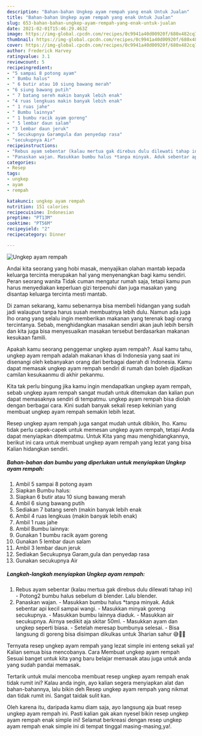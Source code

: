 ```yaml
---
description: "Bahan-bahan Ungkep ayam rempah yang enak Untuk Jualan"
title: "Bahan-bahan Ungkep ayam rempah yang enak Untuk Jualan"
slug: 653-bahan-bahan-ungkep-ayam-rempah-yang-enak-untuk-jualan
date: 2021-02-01T15:46:29.463Z
image: https://img-global.cpcdn.com/recipes/0c9941a40d00920f/680x482cq70/ungkep-ayam-rempah-foto-resep-utama.jpg
thumbnail: https://img-global.cpcdn.com/recipes/0c9941a40d00920f/680x482cq70/ungkep-ayam-rempah-foto-resep-utama.jpg
cover: https://img-global.cpcdn.com/recipes/0c9941a40d00920f/680x482cq70/ungkep-ayam-rempah-foto-resep-utama.jpg
author: Frederick Harvey
ratingvalue: 3.1
reviewcount: 5
recipeingredient:
- "5 sampai 8 potong ayam"
- " Bumbu halus"
- " 6 butir atau 10 siung bawang merah"
- "6 siung bawang putih"
- " 7 batang sereh makin banyak lebih enak"
- "4 ruas lengkuas makin banyak lebih enak"
- " 1 ruas jahe"
- " Bumbu lainnya"
- " 1 bumbu racik ayam goreng"
- " 5 lembar daun salam"
- "3 lembar daun jeruk"
- " Secukupnya Garamgula dan penyedap rasa"
- "secukupnya Air"
recipeinstructions:
- "Rebus ayam sebentar (kalau mertua gak direbus dulu dilewati tahap ini) Potong2 bumbu halus sebelum di blender. Lalu blender."
- "Panaskan wajan. Masukkan bumbu halus *tanpa minyak. Aduk sebentar api kecil sampai wangi. Masukkan minyak goreng secukupnya. Masukkan bumbu lainnya diaduk. Masukkan air secukupnya. Airnya sedikit aja skitar 50ml. Masukkan ayam dan ungkep seperti biasa. Setelah meresap bumbunya selesai. Bisa langsung di goreng bisa disimpan dikulkas untuk 3harian sahur 😅🤣🤣"
categories:
- Resep
tags:
- ungkep
- ayam
- rempah

katakunci: ungkep ayam rempah 
nutrition: 151 calories
recipecuisine: Indonesian
preptime: "PT13M"
cooktime: "PT56M"
recipeyield: "2"
recipecategory: Dinner

---
```



![Ungkep ayam rempah](https://img-global.cpcdn.com/recipes/0c9941a40d00920f/680x482cq70/ungkep-ayam-rempah-foto-resep-utama.jpg)

Andai kita seorang yang hobi masak, menyajikan olahan mantab kepada keluarga tercinta merupakan hal yang menyenangkan bagi kamu sendiri. Peran seorang  wanita Tidak cuman mengatur rumah saja, tetapi kamu pun harus menyediakan keperluan gizi terpenuhi dan juga masakan yang disantap keluarga tercinta mesti mantab.

Di zaman  sekarang, kamu sebenarnya bisa membeli hidangan yang sudah jadi walaupun tanpa harus susah membuatnya lebih dulu. Namun ada juga lho orang yang selalu ingin memberikan makanan yang terenak bagi orang tercintanya. Sebab, menghidangkan masakan sendiri akan jauh lebih bersih dan kita juga bisa menyesuaikan masakan tersebut berdasarkan makanan kesukaan famili. 



Apakah kamu seorang penggemar ungkep ayam rempah?. Asal kamu tahu, ungkep ayam rempah adalah makanan khas di Indonesia yang saat ini disenangi oleh kebanyakan orang dari berbagai daerah di Indonesia. Kamu dapat memasak ungkep ayam rempah sendiri di rumah dan boleh dijadikan camilan kesukaanmu di akhir pekanmu.

Kita tak perlu bingung jika kamu ingin mendapatkan ungkep ayam rempah, sebab ungkep ayam rempah sangat mudah untuk ditemukan dan kalian pun dapat memasaknya sendiri di tempatmu. ungkep ayam rempah bisa diolah dengan berbagai cara. Kini sudah banyak sekali resep kekinian yang membuat ungkep ayam rempah semakin lebih lezat.

Resep ungkep ayam rempah juga sangat mudah untuk dibikin, lho. Kamu tidak perlu capek-capek untuk memesan ungkep ayam rempah, tetapi Anda dapat menyiapkan ditempatmu. Untuk Kita yang mau menghidangkannya, berikut ini cara untuk membuat ungkep ayam rempah yang lezat yang bisa Kalian hidangkan sendiri.

<!--inarticleads1-->

##### Bahan-bahan dan bumbu yang diperlukan untuk menyiapkan Ungkep ayam rempah:

1. Ambil 5 sampai 8 potong ayam
1. Siapkan  Bumbu halus:
1. Siapkan  6 butir atau 10 siung bawang merah
1. Ambil 6 siung bawang putih
1. Sediakan  7 batang sereh (makin banyak lebih enak
1. Ambil 4 ruas lengkuas (makin banyak lebih enak)
1. Ambil  1 ruas jahe
1. Ambil  Bumbu lainnya:
1. Gunakan  1 bumbu racik ayam goreng
1. Gunakan  5 lembar daun salam
1. Ambil 3 lembar daun jeruk
1. Sediakan  Secukupnya Garam,gula dan penyedap rasa
1. Gunakan secukupnya Air




<!--inarticleads2-->

##### Langkah-langkah menyiapkan Ungkep ayam rempah:

1. Rebus ayam sebentar (kalau mertua gak direbus dulu dilewati tahap ini) - Potong2 bumbu halus sebelum di blender. Lalu blender.
1. Panaskan wajan. - Masukkan bumbu halus *tanpa minyak. Aduk sebentar api kecil sampai wangi. - Masukkan minyak goreng secukupnya. - Masukkan bumbu lainnya diaduk. - Masukkan air secukupnya. Airnya sedikit aja skitar 50ml. - Masukkan ayam dan ungkep seperti biasa. - Setelah meresap bumbunya selesai. - Bisa langsung di goreng bisa disimpan dikulkas untuk 3harian sahur 😅🤣🤣




Ternyata resep ungkep ayam rempah yang lezat simple ini enteng sekali ya! Kalian semua bisa mencobanya. Cara Membuat ungkep ayam rempah Sesuai banget untuk kita yang baru belajar memasak atau juga untuk anda yang sudah pandai memasak.

Tertarik untuk mulai mencoba membuat resep ungkep ayam rempah enak tidak rumit ini? Kalau anda ingin, ayo kalian segera menyiapkan alat dan bahan-bahannya, lalu bikin deh Resep ungkep ayam rempah yang nikmat dan tidak rumit ini. Sangat taidak sulit kan. 

Oleh karena itu, daripada kamu diam saja, ayo langsung aja buat resep ungkep ayam rempah ini. Pasti kalian gak akan nyesel bikin resep ungkep ayam rempah enak simple ini! Selamat berkreasi dengan resep ungkep ayam rempah enak simple ini di tempat tinggal masing-masing,ya!.

